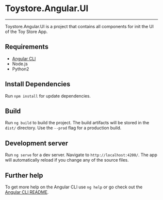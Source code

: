 # Toystore.Angular.UI
***
Toystore.Angular.UI is a project that contains all components for init the UI of the Toy Store App.

## Requirements

* [Angular CLI](https://github.com/angular/angular-cli)
* Node.js
* Python2

## Install Dependencies

Run `npm install` for update dependencies.

## Build

Run `ng build` to build the project. The build artifacts will be stored in the `dist/` directory. Use the `--prod` flag for a production build.

## Development server

Run `ng serve` for a dev server. Navigate to `http://localhost:4200/`. The app will automatically reload if you change any of the source files.

## Further help

To get more help on the Angular CLI use `ng help` or go check out the [Angular CLI README](https://github.com/angular/angular-cli/blob/master/README.md).
